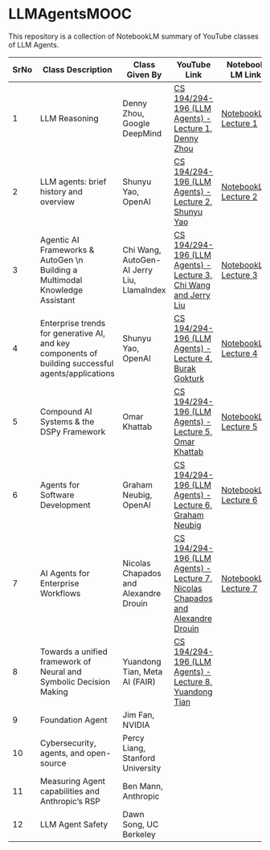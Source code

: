 # LLMAgentsMOOC
This repository is a collection of NotebookLM summary of YouTube classes of LLM Agents.

| SrNo  | Class Description | Class Given By | YouTube Link | Notebook LM Link |
| ----- | ------------- | ------------- | ------------- | ------------- |
|   1   | LLM Reasoning  |Denny Zhou, Google DeepMind  | [CS 194/294-196 (LLM Agents) - Lecture 1, Denny Zhou](https://www.youtube.com/watch?v=QL-FS_Zcmyo)  | [NotebookLM Lecture 1](https://notebooklm.google.com/notebook/5ad61492-1c4f-4f1d-877f-7003fd7237c4?_gl=1*1o500v8*_ga*MTcwMjkyMzQ3MC4xNzI3NjI2NjE0*_ga_W0LDH41ZCB*MTcyOTE4MzgwMS4yLjAuMTcyOTE4MzgwMS42MC4wLjA.)  |
|   2   | LLM agents: brief history and overview  | Shunyu Yao, OpenAI  | [CS 194/294-196 (LLM Agents) - Lecture 2, Shunyu Yao](https://www.youtube.com/watch?v=RM6ZArd2nVc)  | [NotebookLM Lecture 2](https://notebooklm.google.com/notebook/4c31f767-cc0e-44c5-bcf4-43690fedb528?_gl=1*1o500v8*_ga*MTcwMjkyMzQ3MC4xNzI3NjI2NjE0*_ga_W0LDH41ZCB*MTcyOTE4MzgwMS4yLjAuMTcyOTE4MzgwMS42MC4wLjA.)  |
|   3   | Agentic AI Frameworks & AutoGen \n Building a Multimodal Knowledge Assistant | Chi Wang, AutoGen-AI Jerry Liu, LlamaIndex  | [CS 194/294-196 (LLM Agents) - Lecture 3, Chi Wang and Jerry Liu](https://www.youtube.com/live/OOdtmCMSOo4)  | [NotebookLM Lecture 3](https://notebooklm.google.com/notebook/8d3dea4b-0442-4ffb-b0e9-4d2661fa4e35?_gl=1*1o500v8*_ga*MTcwMjkyMzQ3MC4xNzI3NjI2NjE0*_ga_W0LDH41ZCB*MTcyOTE4MzgwMS4yLjAuMTcyOTE4MzgwMS42MC4wLjA.)  |
|   4   | Enterprise trends for generative AI, and key components of building successful agents/applications  | Shunyu Yao, OpenAI  | [CS 194/294-196 (LLM Agents) - Lecture 4, Burak Gokturk](https://www.youtube.com/live/Sy1psHS3w3I)  | [NotebookLM Lecture 4](https://notebooklm.google.com/notebook/b7543cf0-07cd-4afa-8af8-5827ea086022?_gl=1*1o500v8*_ga*MTcwMjkyMzQ3MC4xNzI3NjI2NjE0*_ga_W0LDH41ZCB*MTcyOTE4MzgwMS4yLjAuMTcyOTE4MzgwMS42MC4wLjA.) |
|   5   | Compound AI Systems & the DSPy Framework | Omar Khattab  | [CS 194/294-196 (LLM Agents) - Lecture 5, Omar Khattab](https://www.youtube.com/live/JEMYuzrKLUw)  | [NotebookLM Lecture 5](https://notebooklm.google.com/notebook/be2cfd2d-8c59-4c42-82af-45965758a3fe?_gl=1*1o500v8*_ga*MTcwMjkyMzQ3MC4xNzI3NjI2NjE0*_ga_W0LDH41ZCB*MTcyOTE4MzgwMS4yLjAuMTcyOTE4MzgwMS42MC4wLjA.)  |
|   6   | Agents for Software Development  | Graham Neubig, OpenAI  | [CS 194/294-196 (LLM Agents) - Lecture 6, Graham Neubig](https://www.youtube.com/live/f9L9Fkq-8K4) | [NotebookLM Lecture 6](https://notebooklm.google.com/notebook/1103fa01-cee2-4c4c-a587-4bbc393e3e11?_gl=1*1o500v8*_ga*MTcwMjkyMzQ3MC4xNzI3NjI2NjE0*_ga_W0LDH41ZCB*MTcyOTE4MzgwMS4yLjAuMTcyOTE4MzgwMS42MC4wLjA.)  |
|   7   | AI Agents for Enterprise Workflows  | Nicolas Chapados and Alexandre Drouin  | [CS 194/294-196 (LLM Agents) - Lecture 7, Nicolas Chapados and Alexandre Drouin](https://www.youtube.com/live/-yf-e-9FvOc)  | [NotebookLM Lecture 7](https://notebooklm.google.com/notebook/51dfdf23-3500-4f52-aa06-066b5c1da13a?_gl=1*1o500v8*_ga*MTcwMjkyMzQ3MC4xNzI3NjI2NjE0*_ga_W0LDH41ZCB*MTcyOTE4MzgwMS4yLjAuMTcyOTE4MzgwMS42MC4wLjA.) |
|   8   | Towards a unified framework of Neural and Symbolic Decision Making  | Yuandong Tian, Meta AI (FAIR)  | [CS 194/294-196 (LLM Agents) - Lecture 8, Yuandong Tian](https://www.youtube.com/live/wm9-7VBpdEo)  | |
|   9   |  Foundation Agent |  Jim Fan, NVIDIA  |   |   |
|   10   |  Cybersecurity, agents, and open-source  | Percy Liang, Stanford University   |   |   |
|   11   | Measuring Agent capabilities and Anthropic’s RSP  |  Ben Mann, Anthropic  |   |   |
|   12   | LLM Agent Safety  |  Dawn Song, UC Berkeley  |   |   |

